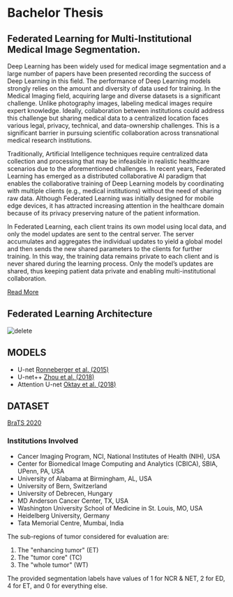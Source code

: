 # Bachelor Thesis
## Federated Learning for Multi-Institutional Medical Image Segmentation.

Deep Learning has been widely used for medical image segmentation and a large number of papers have been presented recording the success of Deep Learning in this field. The performance of Deep Learning models strongly relies on the amount and diversity of data used for training. In the Medical Imaging field, acquiring large and diverse datasets is a significant challenge. Unlike photography images, labeling medical images require expert knowledge. Ideally, collaboration between institutions could address this challenge but sharing medical data to a centralized location faces various legal, privacy, technical, and data-ownership challenges. This is a significant barrier in pursuing scientific collaboration across transnational medical research institutions.

Traditionally, Artificial Intelligence techniques require centralized data collection and processing that may be infeasible in realistic healthcare scenarios due to the aforementioned challenges. In recent years, Federated Learning has emerged as a distributed collaborative AI paradigm that enables the collaborative training of Deep Learning models by coordinating with multiple clients (e.g., medical institutions) without the need of sharing raw data. Although Federated Learning was initially designed for mobile edge devices, it has attracted increasing attention in the healthcare domain because of its privacy preserving nature of the patient information.

In Federated Learning, each client trains its own model using local data, and only the model updates are sent to the central server. The server accumulates and aggregates the individual updates to yield a global model and then sends the new shared parameters to the clients for further training. In this way, the training data remains private to each client and is never shared during the learning process. Only the model’s updates are shared, thus keeping patient data private and enabling multi-institutional collaboration.

[Read More](https://github.com/avocadopelvis/federated-learning/blob/main/paper.pdf)

## Federated Learning Architecture
![delete](https://user-images.githubusercontent.com/92647313/178327276-dc3e960b-089a-4e95-9a3c-140d1f0a3ef8.png)

## MODELS
- U-net [Ronneberger et al. (2015)](https://arxiv.org/abs/1505.04597)
- U-net++ [Zhou et al. (2018)](https://arxiv.org/abs/1807.10165)
- Attention U-net [Oktay et al. (2018)](https://arxiv.org/abs/1804.03999)

## DATASET
[BraTS 2020](https://www.kaggle.com/datasets/awsaf49/brats20-dataset-training-validation)

### Institutions Involved
- Cancer Imaging Program, NCI, National Institutes of Health (NIH), USA
- Center for Biomedical Image Computing and Analytics (CBICA), SBIA, UPenn, PA, USA
- University of Alabama at Birmingham, AL, USA
- University of Bern, Switzerland
- University of Debrecen, Hungary
- MD Anderson Cancer Center, TX, USA
- Washington University School of Medicine in St. Louis, MO, USA
- Heidelberg University, Germany
- Tata Memorial Centre, Mumbai, India

The sub-regions of tumor considered for evaluation are: 
1) The "enhancing tumor" (ET) 
2) The "tumor core" (TC)
3) The "whole tumor" (WT) 

The provided segmentation labels have values of 1 for NCR & NET, 2 for ED, 4 for ET, and 0 for everything else.
